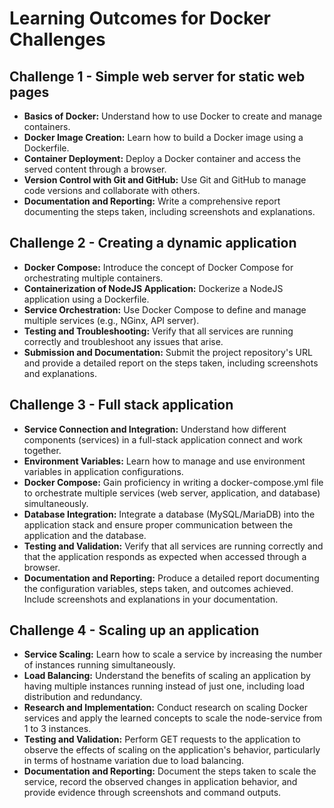 # Learning Outcomes for Docker Challenges

## Challenge 1 - Simple web server for static web pages

- **Basics of Docker:** Understand how to use Docker to create and manage containers.
- **Docker Image Creation:** Learn how to build a Docker image using a Dockerfile.
- **Container Deployment:** Deploy a Docker container and access the served content through a browser.
- **Version Control with Git and GitHub:** Use Git and GitHub to manage code versions and collaborate with others.
- **Documentation and Reporting:** Write a comprehensive report documenting the steps taken, including screenshots and explanations.

## Challenge 2 - Creating a dynamic application

- **Docker Compose:** Introduce the concept of Docker Compose for orchestrating multiple containers.
- **Containerization of NodeJS Application:** Dockerize a NodeJS application using a Dockerfile.
- **Service Orchestration:** Use Docker Compose to define and manage multiple services (e.g., NGinx, API server).
- **Testing and Troubleshooting:** Verify that all services are running correctly and troubleshoot any issues that arise.
- **Submission and Documentation:** Submit the project repository's URL and provide a detailed report on the steps taken, including screenshots and explanations.

## Challenge 3 - Full stack application

- **Service Connection and Integration:** Understand how different components (services) in a full-stack application connect and work together.
- **Environment Variables:** Learn how to manage and use environment variables in application configurations.
- **Docker Compose:** Gain proficiency in writing a docker-compose.yml file to orchestrate multiple services (web server, application, and database) simultaneously.
- **Database Integration:** Integrate a database (MySQL/MariaDB) into the application stack and ensure proper communication between the application and the database.
- **Testing and Validation:** Verify that all services are running correctly and that the application responds as expected when accessed through a browser.
- **Documentation and Reporting:** Produce a detailed report documenting the configuration variables, steps taken, and outcomes achieved. Include screenshots and explanations in your documentation.

## Challenge 4 - Scaling up an application

- **Service Scaling:** Learn how to scale a service by increasing the number of instances running simultaneously.
- **Load Balancing:** Understand the benefits of scaling an application by having multiple instances running instead of just one, including load distribution and redundancy.
- **Research and Implementation:** Conduct research on scaling Docker services and apply the learned concepts to scale the node-service from 1 to 3 instances.
- **Testing and Validation:** Perform GET requests to the application to observe the effects of scaling on the application's behavior, particularly in terms of hostname variation due to load balancing.
- **Documentation and Reporting:** Document the steps taken to scale the service, record the observed changes in application behavior, and provide evidence through screenshots and command outputs.
